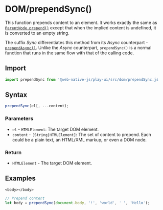 # DOM/prependSync\(\)

This function prepends content to an element. It works exactly the same as [`ParentNode.prepend()`](https://developer.mozilla.org/en-US/docs/Web/API/ParentNode/prepend) except that when the implied content is undefined, it is converted to an empty string.

The suffix _Sync_ differentiates this method from its _Async_ counterpart - [`prependAsync()`](prependasync.md). Unlike the _Async_ counterpart, `prependSync()` is a normal function that runs in the same flow with that of the calling code.

## Import

```javascript
import prependSync from '@web-native-js/play-ui/src/dom/prependSync.js';
```

## Syntax

```javascript
prependSync(el[, ...content);
```

### Parameters

* `el` - `HTMLElement`: The target DOM element.
* `content` - `[String|HTMLElement]`: The set of content to prepend. Each could be a plain text, an HTML/XML markup, or even a DOM node.

### Return

* `HTMLElement` - The target DOM element.

## Examples

```markup
<body></body>
```

```javascript
// Prepend content
let body = prependSync(document.body, '!', 'world', ' ', 'Hello');
```

